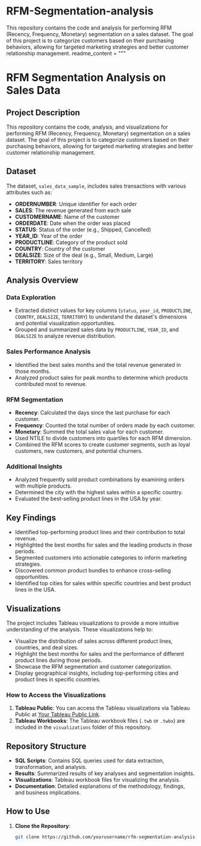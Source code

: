 # RFM-Segmentation-analysis
This repository contains the code and analysis for performing RFM (Recency, Frequency, Monetary) segmentation on a sales dataset. The goal of this project is to categorize customers based on their purchasing behaviors, allowing for targeted marketing strategies and better customer relationship management.
readme_content = """
# RFM Segmentation Analysis on Sales Data

## Project Description

This repository contains the code, analysis, and visualizations for performing RFM (Recency, Frequency, Monetary) segmentation on a sales dataset. The goal of this project is to categorize customers based on their purchasing behaviors, allowing for targeted marketing strategies and better customer relationship management.

## Dataset

The dataset, `sales_data_sample`, includes sales transactions with various attributes such as:

- **ORDERNUMBER**: Unique identifier for each order
- **SALES**: The revenue generated from each sale
- **CUSTOMERNAME**: Name of the customer
- **ORDERDATE**: Date when the order was placed
- **STATUS**: Status of the order (e.g., Shipped, Cancelled)
- **YEAR_ID**: Year of the order
- **PRODUCTLINE**: Category of the product sold
- **COUNTRY**: Country of the customer
- **DEALSIZE**: Size of the deal (e.g., Small, Medium, Large)
- **TERRITORY**: Sales territory

## Analysis Overview

### Data Exploration

- Extracted distinct values for key columns (`status`, `year_id`, `PRODUCTLINE`, `COUNTRY`, `DEALSIZE`, `TERRITORY`) to understand the dataset's dimensions and potential visualization opportunities.
- Grouped and summarized sales data by `PRODUCTLINE`, `YEAR_ID`, and `DEALSIZE` to analyze revenue distribution.

### Sales Performance Analysis

- Identified the best sales months and the total revenue generated in those months.
- Analyzed product sales for peak months to determine which products contributed most to revenue.

### RFM Segmentation

- **Recency**: Calculated the days since the last purchase for each customer.
- **Frequency**: Counted the total number of orders made by each customer.
- **Monetary**: Summed the total sales value for each customer.
- Used NTILE to divide customers into quartiles for each RFM dimension.
- Combined the RFM scores to create customer segments, such as loyal customers, new customers, and potential churners.

### Additional Insights

- Analyzed frequently sold product combinations by examining orders with multiple products.
- Determined the city with the highest sales within a specific country.
- Evaluated the best-selling product lines in the USA by year.

## Key Findings

- Identified top-performing product lines and their contribution to total revenue.
- Highlighted the best months for sales and the leading products in those periods.
- Segmented customers into actionable categories to inform marketing strategies.
- Discovered common product bundles to enhance cross-selling opportunities.
- Identified top cities for sales within specific countries and best product lines in the USA.

## Visualizations

The project includes Tableau visualizations to provide a more intuitive understanding of the analysis. These visualizations help to:

- Visualize the distribution of sales across different product lines, countries, and deal sizes.
- Highlight the best months for sales and the performance of different product lines during those periods.
- Showcase the RFM segmentation and customer categorization.
- Display geographical insights, including top-performing cities and product lines in specific countries.

### How to Access the Visualizations

1. **Tableau Public**: You can access the Tableau visualizations via Tableau Public at [Your Tableau Public Link](https://public.tableau.com/app/profile/mudassir.ahmed6202/viz/RFMSegmentationAnalysis_17165820239440/Indroduction).
2. **Tableau Workbooks**: The Tableau workbook files (`.twb` or `.twbx`) are included in the `visualizations` folder of this repository.

## Repository Structure

- **SQL Scripts**: Contains SQL queries used for data extraction, transformation, and analysis.
- **Results**: Summarized results of key analyses and segmentation insights.
- **Visualizations**: Tableau workbook files for visualizing the analysis.
- **Documentation**: Detailed explanations of the methodology, findings, and business implications.

## How to Use

1. **Clone the Repository**:
   ```bash
   git clone https://github.com/yourusername/rfm-segmentation-analysis.git
